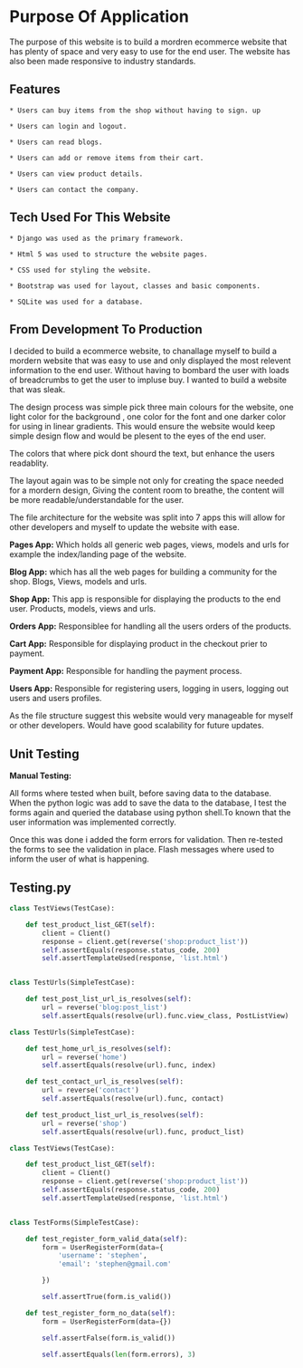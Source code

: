# Purpose Of Application

The purpose of this website is to build a mordren ecommerce website that has plenty of space and very easy to use for the end user. The website has also been made responsive to industry standards.

## Features

    * Users can buy items from the shop without having to sign. up

    * Users can login and logout.

    * Users can read blogs.

    * Users can add or remove items from their cart.

    * Users can view product details.

    * Users can contact the company.

## Tech Used For This Website

    * Django was used as the primary framework.

    * Html 5 was used to structure the website pages.

    * CSS used for styling the website.

    * Bootstrap was used for layout, classes and basic components.

    * SQLite was used for a database.

## From Development To Production

I decided to build a ecommerce website, to chanallage myself to build a mordern website that was easy to use and only displayed the most relevent information to the end user. Without having to bombard the user with loads of breadcrumbs to get the user to impluse buy. I wanted to build a website that was sleak.

The design process was simple pick three main colours for the website, one light color for the background , one color for the font and one darker color for using in linear gradients. This would ensure the website would keep simple design flow and would be plesent to the eyes of the end user.

The colors that where pick dont shourd the text, but enhance the users readablity.

The layout again was to be simple not only for creating the space needed for a mordern design, Giving the content room to breathe, the content will be more readable/understandable for the user.

The file architecture for the website was split into 7 apps this will allow for other developers and myself to update the website with ease.

**Pages App:** Which holds all generic web pages, views, models and urls for example the index/landing page of the website.

**Blog App:** which has all the web pages for building a community for the shop. Blogs, Views, models and urls.

**Shop App:** This app is responsible for displaying the products to the end user. Products, models, views and urls.

**Orders App:** Responsiblee for handling all the users orders of the products.

**Cart App:** Responsible for displaying product in the checkout prier to payment.

**Payment App:** Responsible for handling the payment process.

**Users App:** Responsible for registering users, logging in users, logging out users and users profiles.

As the file structure suggest this website would very manageable for myself or other developers. Would have good scalability for future updates.

## Unit Testing

**Manual Testing:**

All forms where tested when built, before saving data to the database. When the python logic was add to save the data to the database, I test the forms again and queried the database using python shell.To known that the user information was implemented correctly.

Once this was done i added the form errors for validation. Then re-tested the forms to see the validation in place. Flash messages where used to inform the user of what is happening.

## Testing.py

```python  
class TestViews(TestCase):

    def test_product_list_GET(self):
        client = Client()
        response = client.get(reverse('shop:product_list'))
        self.assertEquals(response.status_code, 200)
        self.assertTemplateUsed(response, 'list.html')


class TestUrls(SimpleTestCase):

    def test_post_list_url_is_resolves(self):
        url = reverse('blog:post_list')
        self.assertEquals(resolve(url).func.view_class, PostListView)

class TestUrls(SimpleTestCase):

    def test_home_url_is_resolves(self):
        url = reverse('home')
        self.assertEquals(resolve(url).func, index)

    def test_contact_url_is_resolves(self):
        url = reverse('contact')
        self.assertEquals(resolve(url).func, contact)

    def test_product_list_url_is_resolves(self):
        url = reverse('shop')
        self.assertEquals(resolve(url).func, product_list)

class TestViews(TestCase):

    def test_product_list_GET(self):
        client = Client()
        response = client.get(reverse('shop:product_list'))
        self.assertEquals(response.status_code, 200)
        self.assertTemplateUsed(response, 'list.html')


class TestForms(SimpleTestCase):

    def test_register_form_valid_data(self):
        form = UserRegisterForm(data={
            'username': 'stephen',
            'email': 'stephen@gmail.com'

        })

        self.assertTrue(form.is_valid())

    def test_register_form_no_data(self):
        form = UserRegisterForm(data={})

        self.assertFalse(form.is_valid())

        self.assertEquals(len(form.errors), 3)

```
